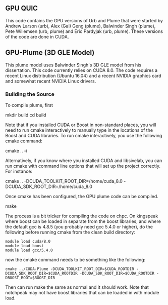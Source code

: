 GPU QUIC
--------

This code contains the GPU versions of Urb and Plume that were started
by Andrew Larson (urb), Alex (Gai) Geng (plume), Balwinder Singh
(plume), Pete Willemsen (urb, plume) and Eric Pardyjak (urb,
plume). These versions of the code are done in CUDA.

## GPU-Plume (3D GLE Model)

This plume model uses Balwinder Singh's 3D GLE model from his
dissertation. This code currently relies on CUDA 8.0. The code
requires a recent Linux distribution (Ubuntu 16.04) and a recent
NVIDIA graphics card and somewhat recent NVIDIA Linux drivers.

### Building the Source

To compile plume, first

  mkdir build
  cd build

Note that if you installed CUDA or Boost in non-standard places, you
will need to run cmake interactively to manually type in the locations
of the Boost and CUDA libraries. To run cmake interactively, you use
the following cmake command:

   cmake .. -i

Alternatively, if you know where you installed CUDA and libsivelab,
you can run cmake with command line options that will set up the
project correctly. For instance:

  cmake .. -DCUDA_TOOLKIT_ROOT_DIR=/home/cuda_8.0 -DCUDA_SDK_ROOT_DIR=/home/cuda_8.0

Once cmake has been configured, the GPU plume code can be compiled.

  make



The process is a bit tricker for compiling the code on chpc. On kingspeak where
boost can be loaded in separate from the boost libraries, and where the default gcc
is 4.8.5 (you probably need gcc 5.4.0 or higher), do the following before running
cmake from the clean build directory:

	module load cuda/8.0
	module load boost
	module load gcc/5.4.0

now the cmake command needs to be something like the following:

	cmake ../CUDA-Plume -DCUDA_TOOLKIT_ROOT_DIR=$CUDA_ROOTDIR -DCUDA_SDK_ROOT_DIR=$CUDA_ROOTDIR -DCUDA_SDK_ROOT_DIR=$CUDA_ROOTDIR -DBOOST_ROOT=$BOOST_DIR

Then can run make the same as normal and it should work. Note that notchpeak
may not have boost libraries that can be loaded in with module load.


